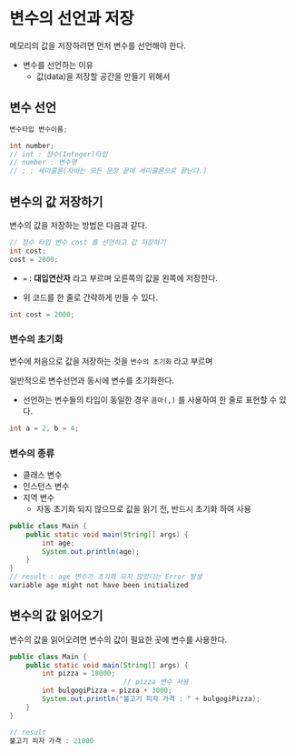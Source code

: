 # 변수의 선언과 저장
메모리의 값을 저장하려면 먼저 변수를 선언해야 한다.

- 변수를 선언하는 이유
  - 값(data)을 저장할 공간을 만들기 위해서 
## 변수 선언
```java
변수타입 변수이름;

int number;
// int : 정수(Integer)타입
// number : 변수명
// ; : 세미콜론(자바는 모든 문장 끝에 세미콜론으로 끝난다.)
```

## 변수의 값 저장하기
변수의 값을 저장하는 방법은 다음과 같다.
```java
// 정수 타입 변수 cost 를 선언하고 값 저장하기
int cost;
cost = 2000;
```
- ```=``` : **대입연산자** 라고 부르며 오른쪽의 값을 왼쪽에 저장한다.


- 위 코드를 한 줄로 간략하게 만들 수 있다.
```java
int cost = 2000;
```

### 변수의 초기화
변수에 처음으로 값을 저장하는 것을 ```변수의 초기화``` 라고 부르며

일반적으로 변수선언과 동시에 변수를 초기화한다.

- 선언하는 변수들의 타입이 동일한 경우 ```콤마(,)``` 를 사용하여 한 줄로 표현할 수 있다.
```java
int a = 2, b = 4;
```

### 변수의 종류 
- 클래스 변수
- 인스턴스 변수
- 지역 변수
  - 자동 초기화 되지 않으므로 값을 읽기 전, 반드시 초기화 하여 사용
```java
public class Main {
    public static void main(String[] args) {
        int age;
        System.out.println(age);
    }
}
// result : age 변수가 초기화 되지 않았다는 Error 발생
variable age might not have been initialized
```

## 변수의 값 읽어오기
변수의 값을 읽어오려면 변수의 값이 필요한 곳에 변수를 사용한다.
```java
public class Main {
    public static void main(String[] args) {
        int pizza = 18000;
                            // pizza 변수 사용
        int bulgogiPizza = pizza + 3000;
        System.out.println("불고기 피자 가격 : " + bulgogiPizza);
    }
}

// result
불고기 피자 가격 : 21000
```